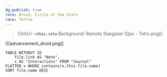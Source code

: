 ```yaml
---
dg-publish: true
role: Druid, Circle of the Stars
race: Tortle
---
```


> [!info]+
> **`=this.role`**
> Background: Remote Stargazer
>![[pc - Tetro.png]]

![[advancement_druid.png]]

```dataview
TABLE WITHOUT ID
	file.link AS "Note", 
	x AS "Interactions" FROM "Journal"
FLATTEN x WHERE contains(x,this.file.name) 
SORT file.name DESC
```



